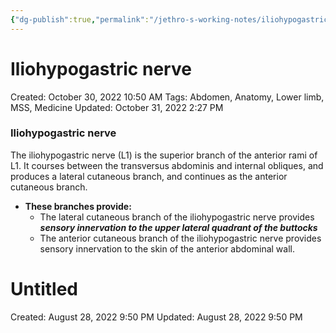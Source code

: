 ```yaml
---
{"dg-publish":true,"permalink":"/jethro-s-working-notes/iliohypogastric-nerve/","dgPassFrontmatter":true}
---
```



# Iliohypogastric nerve

Created: October 30, 2022 10:50 AM
Tags: Abdomen, Anatomy, Lower limb, MSS, Medicine
Updated: October 31, 2022 2:27 PM

### Iliohypogastric nerve

The iliohypogastric nerve (L1) is the superior branch of the anterior rami of L1. It courses between the transversus abdominis and internal obliques, and produces a lateral cutaneous branch, and continues as the anterior cutaneous branch.

- **************************************These branches provide:**************************************
    - The lateral cutaneous branch of the iliohypogastric nerve provides ***********************sensory innervation to the upper lateral quadrant of the buttocks***********************
    - The anterior cutaneous branch of the iliohypogastric nerve provides sensory innervation to the skin of the anterior abdominal wall.
    
    
<div class="transclusion internal-embed is-loaded"><div class="markdown-embed">





# Untitled

Created: August 28, 2022 9:50 PM
Updated: August 28, 2022 9:50 PM

</div></div>
